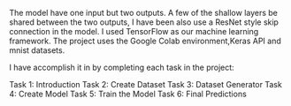 The model  have one input but two outputs. A few of the shallow layers  be shared between the two outputs, I have been also use a ResNet style skip connection in the model.
I  used TensorFlow as our machine learning framework. The project uses the Google Colab environment,Keras API and mnist datasets.

I have accomplish it in by completing each task in the project:

Task 1: Introduction
Task 2: Create Dataset
Task 3: Dataset Generator
Task 4: Create Model
Task 5: Train the Model
Task 6: Final Predictions
